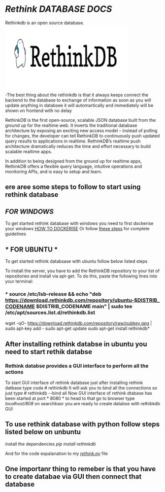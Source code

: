 # *Rethink DATABASE DOCS*
Rethinkdb is an open source database.
<br>
<img src="rethink.png" width ="400" height ="200"/>

-The best thing about the rethinkdb is that it always keeps  connect the backend to the database to exchange of information as soon as you will update anything in databsee it will automartically and immediately will be shown on frontend with no delay 

RethinkDB is the first open-source, scalable JSON database built from the ground up for the realtime web. It inverts the traditional database architecture by exposing an exciting new access model – instead of polling for changes, the developer can tell RethinkDB to continuously push updated query results to applications in realtime. RethinkDB’s realtime push architecture dramatically reduces the time and effort necessary to build scalable realtime apps.

In addition to being designed from the ground up for realtime apps, RethinkDB offers a flexible query language, intuitive operations and monitoring APIs, and is easy to setup and learn.

## ere aree some steps to follow to start using rethink database 

## *FOR WINDOWS*
To get started rethink database with windows you need to first dockerise your windows <a href = "https://blog.sixeyed.com/how-to-dockerize-windows-applications/">HOW TO DOCKERISE</a>
Or follow <a href = "https://rethinkdb.com/docs/install/windows/#:~:text=Running%20RethinkDB&text=You'll%20need%20to%20start%20the%20Windows%20command%20shell.&text=Use%20the%20cd%20command%20to,you%20unpacked%20rethinkdb.exe%20in.&text=Then%2C%20you%20can%20start%20RethinkDB%20with%20its%20default%20options.&text=You%20can%20also%20use%20any,as%20specify%20a%20configuration%20file).">these steps</a> for complete guidelines

## * FOR UBUNTU   *
To get started rethink databsase with ubuntu follow below listed steps 

To install the server, you have to add the RethinkDB repository to your list of repositories and install via apt-get. To do this, 
paste the following lines into your terminal:

### * source /etc/lsb-release && echo "deb https://download.rethinkdb.com/repository/ubuntu-$DISTRIB_CODENAME $DISTRIB_CODENAME main" | sudo tee /etc/apt/sources.list.d/rethinkdb.list
wget -qO- https://download.rethinkdb.com/repository/raw/pubkey.gpg | sudo apt-key add -
sudo apt-get update
sudo apt-get install rethinkdb*


## After installing rethink databse in ubuntu you need to start rethik databse 

### Rethink databse provides a GUI interface to perform all the actions

To start GUI interface of rethink database 
just after installing rethink datbase  type code # rethinkdb
It will ask you to bind all the connections so just type  # rethinkdb --bind all
Now GUI interface of rethink dtabase has been started at port * 8080 * to head to that go to browser type *localhost/808* on searchbasr  you are ready to create databse with rethibkdb GUI

## To use rethink database with python follow steps listed below on unbuntu
install the dependencies  *pip install rethinkdb*

And for the code expalanation to my <a href ="https://github.com/Mrdynamic-soni/Rethink-database-docs/blob/master/rethink.png">*rethink.py*</a> file

## One importanr thing to remeber is that you have to create databae via GUI then connect that database

